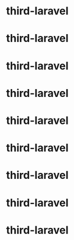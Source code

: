 # third-laravel
# third-laravel
# third-laravel
# third-laravel
# third-laravel
# third-laravel
# third-laravel
# third-laravel
# third-laravel
